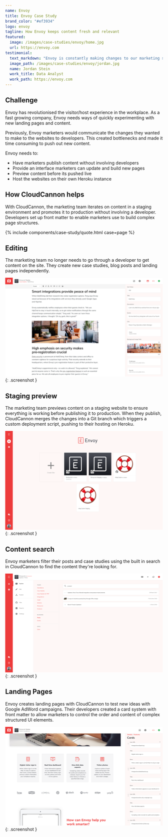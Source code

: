 ```yaml
---
name: Envoy
title: Envoy Case Study
brand_color: "#ef3934"
logo: envoy
tagline: How Envoy keeps content fresh and relevant
featured:
  image: /images/case-studies/envoy/home.jpg
  url: https://envoy.com
testimonial:
  text_markdown: "Envoy is constantly making changes to our marketing site to drive incremental improvement in SEO and paid advertising. With CloudCannon, our marketing team creates highly customised landing pages and blog posts without involving developers."
  image_path: /images/case-studies/envoy/jordan.jpg
  name: Jordan Stein
  work_title: Data Analyst
  work_path: https://envoy.com
---
```


## Challenge

Envoy has revolutionised the visitor/host experience in the workplace. As a fast growing company, Envoy needs ways of quickly experimenting with new landing pages and content.

Previously, Envoy marketers would communicate the changes they wanted to make to the websites to developers. This created bottlenecks and made it time consuming to push out new content.

Envoy needs to:

* Have marketers publish content without involving developers
* Provide an interface marketers can update and build new pages
* Preview content before its pushed live
* Host the websites on their own Heroku instance

## How CloudCannon helps

With CloudCannon, the marketing team iterates on content in a staging environment and promotes it to production without involving a developer. Developers set up front matter to enable marketers use to build complex page structures.

{% include components/case-study/quote.html case=page %}

## Editing

The marketing team no longer needs to go through a developer to get content on the site. They create new case studies, blog posts and landing pages independently.

![Envoy Case](/images/case-studies/envoy/case.png){: .screenshot }

## Staging preview

The marketing team previews content on a staging website to ensure everything is working before publishing it to production. When they publish, CloudCannon merges the changes into a Git branch which triggers a custom deployment script, pushing to their hosting on Heroku.

![Envoy Staging](/images/case-studies/envoy/staging.png){: .screenshot }

## Content search

Envoy marketers filter their posts and case studies using the built in search in CloudCannon to find the content they're looking for.

![Envoy Search](/images/case-studies/envoy/search.png){: .screenshot }

## Landing Pages

Envoy creates landing pages with CloudCannon to test new ideas with Google AdWord campaigns. Their developers created a card system with front matter to allow marketers to control the order and content of complex structured UI elements.

![Envoy cards](/images/case-studies/envoy/cards.png){: .screenshot }